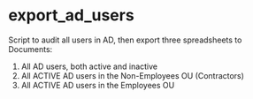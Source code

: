# export_ad_users
Script to audit all users in AD, then export three spreadsheets to Documents:
   1. All AD users, both active and inactive
   2. All ACTIVE AD users in the Non-Employees OU (Contractors)
   3. All ACTIVE AD users in the Employees OU

